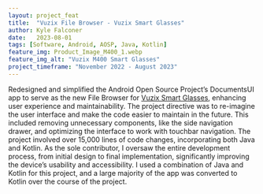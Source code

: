 ```yaml
---
layout: project_feat
title:  "Vuzix File Browser - Vuzix Smart Glasses"
author: Kyle Falconer
date:   2023-08-01
tags: [Software, Android, AOSP, Java, Kotlin]
feature_img: Product_Image_M400_1.webp
feature_img_alt: "Vuzix M400 Smart Glasses"
project_timeframe: "November 2022 - August 2023"
---
```



Redesigned and simplified the Android Open Source Project’s DocumentsUI app to serve as the new File Browser for [Vuzix Smart Glasses](https://www.vuzix.com/), enhancing user experience and maintainability. The project directive was to re-imagine the user interface and make the code easier to maintain in the future. This included removing unnecessary components, like the side navigation drawer, and optimizing the interface to work with touchbar navigation. The project involved over 15,000 lines of code changes, incorporating both Java and Kotlin. As the sole contributor, I oversaw the entire development process, from initial design to final implementation, significantly improving the device’s usability and accessibility. I used a combination of Java and Kotlin for this project, and a large majority of the app was converted to Kotlin over the course of the project.

